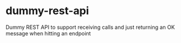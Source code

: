 # dummy-rest-api
Dummy REST API to support receiving calls and just returning an OK message when hitting an endpoint
